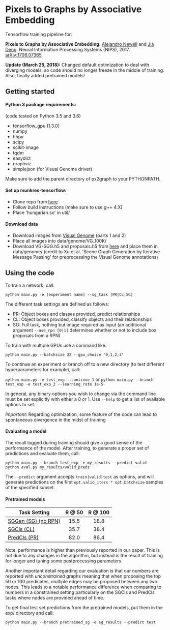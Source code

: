 # Pixels to Graphs by Associative Embedding

Tensorflow training pipeline for:

**Pixels to Graphs by Associative Embedding.** [Alejandro Newell](http://www-personal.umich.edu/~alnewell/) and [Jia Deng](http://web.eecs.umich.edu/~jiadeng/). Neural Information Processing Systems (NIPS), 2017.
[arXiv:1706.07365](https://arxiv.org/abs/1706.07365)

**Update (March 25, 2018):** Changed default optimization to deal with diverging models, so code should no longer freeze in the middle of training. Also, finally added pretrained models!

## Getting started

#### Python 3 package requirements: 

(code tested on Python 3.5 and 3.6)

- tensorflow_gpu (1.3.0)
- numpy
- h5py
- scipy
- scikit-image
- tqdm
- easydict
- graphviz
- simplejson (for Visual Genome driver)

Make sure to add the parent directory of px2graph to your PYTHONPATH.

#### Set up munkres-tensorflow:

- Clone repo from [here](https://github.com/mbaradad/munkres-tensorflow)
- Follow build instructions (make sure to use g++ 4.X)
- Place 'hungarian.so' in util/

#### Download data

- Download images from [Visual Genome](http://visualgenome.org/api/v0/api_home.html) (parts 1 and 2)
- Place all images into data/genome/VG_100K/
- Download VG-SGG.h5 and proposals.h5 from [here](https://github.com/danfeiX/scene-graph-TF-release/tree/master/data_tools) and place them in data/genome/ (credit to Xu et al. 'Scene Graph Generation by Iterative Message Passing' for preprocessing the Visual Genome annotations)

## Using the code

To train a network, call:

```python main.py -e [experiment name] --sg_task [PR|CL|SG]```

The different task settings are defined as follows:

- PR: Object boxes and classes provided, predict relationships
- CL: Object boxes provided, classify objects and their relationships
- SG: Full task, nothing but image required as input (an additional argument ```--use_rpn [0|1]``` determines whether or not to include box proposals from a RPN)

To train with multiple GPUs use a command like:

```python main.py --batchsize 32 --gpu_choice '0,1,2,3'```

To continue an experiment or branch off to a new directory (to test different hyperparameters for example), call:

```python main.py -e test_exp --continue 1``` or ```python main.py --branch test_exp -e test_exp_2 --learning_rate 1e-5```

In general, any binary options you wish to change via the command line must be set explicitly with either a 0 or 1. Use ```--help``` to get a list of available options to set.

*Important:* Regarding optimization, some feature of the code can lead to spontaneous divergence in the midst of training


#### Evaluating a model

The recall logged during training should give a good sense of the performance of the model. After training, to generate a proper set of predictions and evaluate them, call:

```
python main.py --branch test_exp -e my_results --predict valid
python eval.py my_results/valid_preds
```

The ```--predict``` argument accepts ```train|valid|test``` as options, and will generate predictions on the first ```opt.valid_iters * opt.batchsize``` samples of the specified subset.


#### Pretrained models

| Task Setting  | R @ 50 | R @ 100 |
| ------------ | :--------------: | :--------------: |
| [SGGen (SG) (no RPN)](https://umich.box.com/s/ryl3raq5c3qg9udhdyfx4ipkosg1ybn3) | 15.5 | 18.8 |
| [SGCls (CL)](https://umich.box.com/s/0g9pzom76i9ujpsi0fg79nzbltilj2wb) | 35.7 | 38.4 |
| [PredCls (PR)](https://umich.box.com/s/10pylql82xwa2ctomk7y868yweky9q5w) | 82.0 | 86.4 |

Note, performance is higher than previously reported in our paper. This is not due to any changes in the algorithm, but instead is the result of training for longer and tuning some postprocessing parameters.

Another important detail regarding our evaluation is that our numbers are reported with _unconstrained_ graphs meaning that when proposing the top 50 or 100 predicates, multiple edges may be proposed between any two nodes. This leads to a notable performance difference when comparing to numbers in a constrained setting particularly on the SGCls and PredCls tasks where nodes are provided ahead of time.

To get final test set predictions from the pretrained models, put them in the exp/ directory and call:

```
python main.py --branch pretrained_sg -e sg_results --predict test
```
